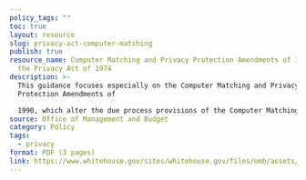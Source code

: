 ```yaml
---
policy_tags: ""
toc: true
layout: resource
slug: privacy-act-computer-matching
publish: true
resource_name: Computer Matching and Privacy Protection Amendments of 1990 and
  the Privacy Act of 1974
description: >-
  This guidance focuses especially on the Computer Matching and Privacy
  Protection Amendments of

  1990, which alter the due process provisions of the Computer Matching and Privacy Protection Act of 1988. The guidance also addresses another issue suggested by agencies in reporting to OMB their activities in implementing the Computer Matching and Privacy Protection Act. Dated April 23, 1991.
source: Office of Management and Budget
category: Policy
tags:
  - privacy
format: PDF (3 pages)
link: https://www.whitehouse.gov/sites/whitehouse.gov/files/omb/assets/OMB/inforeg/computer_amendments1991.pdf
---
```

